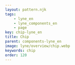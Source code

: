 ```yaml
---
layout: pattern.njk
tags: 
    - lyne_en
    - lyne_components_en
    - page
key: chip-lyne_en
title: Chip
parent: components-lyne_en
image: lyne/overview/chip.webp
keywords: chip
order: 120
---
```

